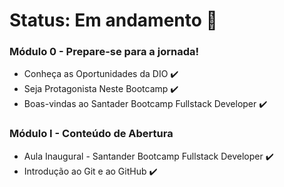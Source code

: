 # Status: Em andamento :open_file_folder:

### Módulo 0 - Prepare-se para a jornada!

- Conheça as Oportunidades da DIO :heavy_check_mark:
- Seja Protagonista Neste Bootcamp :heavy_check_mark:
- Boas-vindas ao Santader Bootcamp Fullstack Developer :heavy_check_mark:

### Módulo I - Conteúdo de Abertura

- Aula Inaugural - Santander Bootcamp Fullstack Developer :heavy_check_mark:
- Introdução ao Git e ao GitHub :heavy_check_mark:

